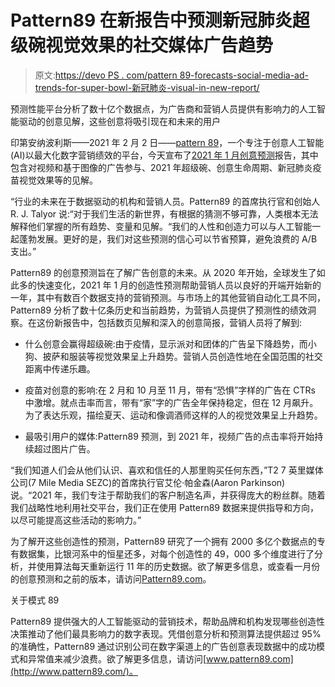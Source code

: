 # Pattern89 在新报告中预测新冠肺炎超级碗视觉效果的社交媒体广告趋势

> 原文:[https://devo PS . com/pattern 89-forecasts-social-media-ad-trends-for-super-bowl-新冠肺炎-visual-in-new-report/](https://devops.com/pattern89-forecasts-social-media-ad-trends-for-super-bowl-covid-19-visuals-in-new-report/)

预测性能平台分析了数十亿个数据点，为广告商和营销人员提供有影响力的人工智能驱动的创意见解，这些创意将吸引现在和未来的用户

印第安纳波利斯——2021 年 2 月 2 日——[pattern 89](http://pattern89.com/)，一个专注于创意人工智能(AI)以最大化数字营销绩效的平台，今天宣布了[2021 年 1 月创意预测](https://www.pattern89.com/creative-trends?utm_source=pr&utm_campaign=creativeForecast)报告，其中包含对视频和基于图像的广告参与、2021 年超级碗、创意生命周期、新冠肺炎疫苗视觉效果等的见解。

“行业的未来在于数据驱动的机构和营销人员。Pattern89 的首席执行官和创始人 R. J. Talyor 说:“对于我们生活的新世界，有根据的猜测不够可靠，人类根本无法解释他们掌握的所有趋势、变量和见解。“我们的人性和创造力可以与人工智能一起蓬勃发展。更好的是，我们对这些预测的信心可以节省预算，避免浪费的 A/B 支出。”

Pattern89 的创意预测旨在了解广告创意的未来。从 2020 年开始，全球发生了如此多的快速变化，2021 年 1 月的创造性预测帮助营销人员以良好的开端开始新的一年，其中有数百个数据支持的营销预测。与市场上的其他营销自动化工具不同，Pattern89 分析了数十亿条历史和当前趋势，为营销人员提供了预测性的绩效洞察。在这份新报告中，包括数页见解和深入的创意简报，营销人员将了解到:

*   什么创意会赢得超级碗:由于疫情，显示派对和团体的广告呈下降趋势，而小狗、披萨和服装等视觉效果呈上升趋势。营销人员创造性地在全国范围的社交距离中传递乐趣。

*   疫苗对创意的影响:在 2 月和 10 月至 11 月，带有“恐惧”字样的广告在 CTRs 中激增。就点击率而言，带有“家”字的广告全年保持稳定，但在 12 月飙升。为了表达乐观，描绘夏天、运动和像调酒师这样的人的视觉效果呈上升趋势。

*   最吸引用户的媒体:Pattern89 预测，到 2021 年，视频广告的点击率将开始持续超过图片广告。

“我们知道人们会从他们认识、喜欢和信任的人那里购买任何东西，”T2 7 英里媒体公司(7 Mile Media SEZC)的首席执行官艾伦·帕金森(Aaron Parkinson)说。“2021 年，我们专注于帮助我们的客户制造名声，并获得庞大的粉丝群。随着我们战略性地利用社交平台，我们正在使用 Pattern89 数据来提供指导和方向，以尽可能提高这些活动的影响力。”

为了解开这些创造性的预测，Pattern89 研究了一个拥有 2000 多亿个数据点的专有数据集，比银河系中的恒星还多，对每个创造性的 49，000 多个维度进行了分析，并使用算法每天重新运行 11 年的历史数据。欲了解更多信息，或查看一月份的创意预测和之前的版本，请访问[Pattern89.com](http://pattern89.com/)。

关于模式 89

Pattern89 提供强大的人工智能驱动的营销技术，帮助品牌和机构发现哪些创造性决策推动了他们最具影响力的数字表现。凭借创意分析和预测算法提供超过 95%的准确性，Pattern89 通过识别公司在数字渠道上的广告创意表现数据中的成功模式和异常值来减少浪费。欲了解更多信息，请访问[www.pattern89.com](http://www.pattern89.com/)。